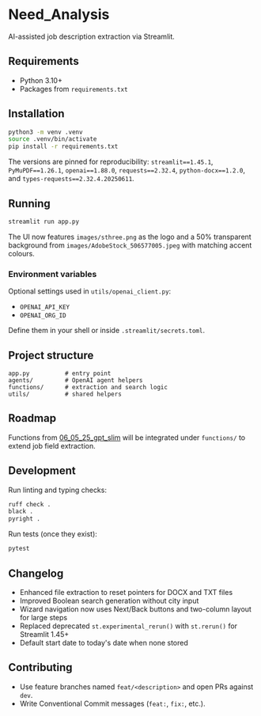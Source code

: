 # Need_Analysis

AI-assisted job description extraction via Streamlit.

## Requirements

- Python 3.10+
- Packages from `requirements.txt`

## Installation

```bash
python3 -m venv .venv
source .venv/bin/activate
pip install -r requirements.txt
```
The versions are pinned for reproducibility:
`streamlit==1.45.1`, `PyMuPDF==1.26.1`, `openai==1.88.0`,
`requests==2.32.4`, `python-docx==1.2.0`, and
`types-requests==2.32.4.20250611`.

## Running

```bash
streamlit run app.py
```

The UI now features `images/sthree.png` as the logo and a 50% transparent
background from `images/AdobeStock_506577005.jpeg` with matching accent colours.

### Environment variables

Optional settings used in `utils/openai_client.py`:

- `OPENAI_API_KEY`
- `OPENAI_ORG_ID`

Define them in your shell or inside `.streamlit/secrets.toml`.

## Project structure

```
app.py          # entry point
agents/         # OpenAI agent helpers
functions/      # extraction and search logic
utils/          # shared helpers
```

## Roadmap

Functions from [06_05_25_gpt_slim](https://github.com/KleinerBaum/06_05_25_gpt_slim)
will be integrated under `functions/` to extend job field extraction.

## Development

Run linting and typing checks:

```bash
ruff check .
black .
pyright .
```

Run tests (once they exist):

```bash
pytest
```

## Changelog

- Enhanced file extraction to reset pointers for DOCX and TXT files
- Improved Boolean search generation without city input
- Wizard navigation now uses Next/Back buttons and two-column layout for large steps
- Replaced deprecated `st.experimental_rerun()` with `st.rerun()` for Streamlit 1.45+
- Default start date to today's date when none stored


## Contributing

- Use feature branches named `feat/<description>` and open PRs against `dev`.
- Write Conventional Commit messages (`feat:`, `fix:`, etc.).

